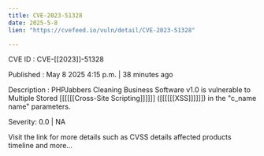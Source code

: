 ```yaml
---
title: CVE-2023-51328
date: 2025-5-8
lien: "https://cvefeed.io/vuln/detail/CVE-2023-51328"

---
```


CVE ID : CVE-[[2023]]-51328

Published :  May 8
2025
4:15 p.m. | 38 minutes ago

Description : PHPJabbers Cleaning Business Software v1.0 is vulnerable to Multiple Stored [[[[[[Cross-Site Scripting]]]]]] ([[[[[[XSS]]]]]]) in the "c_name
name" parameters.

Severity: 0.0 | NA

Visit the link for more details
such as CVSS details
affected products
timeline
and more...
